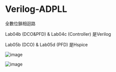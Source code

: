 # Verilog-ADPLL
全數位鎖相迴路

Lab04b (DCO&PFD) & Lab04c (Controller) 是Verilog

Lab05b (DCO) & Lab05d (PFD) 是Hspice

![image](https://user-images.githubusercontent.com/64843338/159724339-f836c951-9a2f-4573-9ca7-57cad3e9b70a.png)

![image](https://user-images.githubusercontent.com/64843338/159724925-b30ba3b8-53a3-4dd8-97b3-0c3408871a43.png)

